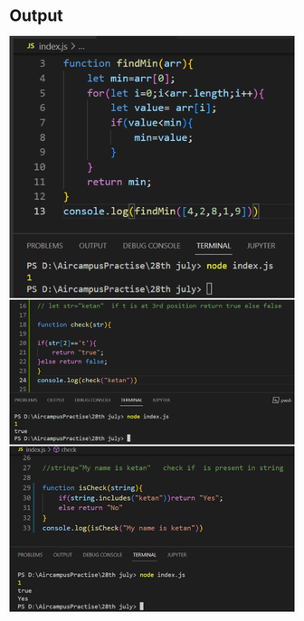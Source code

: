 <h1>Output</h1>
<img src="min.png" alt="one">
<img src="string.png" alt="one">
<img src="string1.png" alt="one">